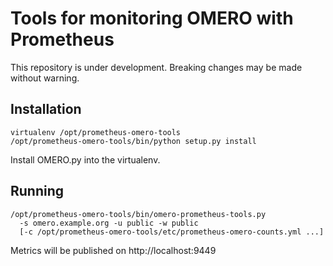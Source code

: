 # Tools for monitoring OMERO with Prometheus

This repository is under development.
Breaking changes may be made without warning.

## Installation

    virtualenv /opt/prometheus-omero-tools
    /opt/prometheus-omero-tools/bin/python setup.py install

Install OMERO.py into the virtualenv.

## Running

    /opt/prometheus-omero-tools/bin/omero-prometheus-tools.py
      -s omero.example.org -u public -w public
      [-c /opt/prometheus-omero-tools/etc/prometheus-omero-counts.yml ...]

Metrics will be published on http://localhost:9449
